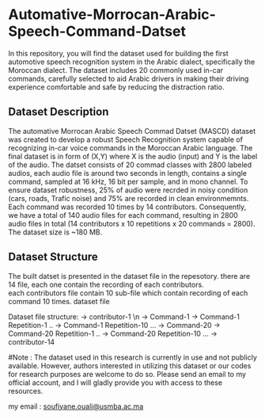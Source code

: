 # Automative-Morrocan-Arabic-Speech-Command-Datset
In this repository, you will find the dataset used for building the first automotive speech recognition system in the Arabic dialect, specifically the Moroccan dialect. The dataset includes 20 commonly used in-car commands, carefully selected to aid Arabic drivers in making their driving experience comfortable and safe by reducing the distraction ratio.

## Dataset Description

The automative Morrocan Arabic Speech Commad Datset (MASCD) dataset was created to develop a robust Speech Recognition system capable of recognizing in-car voice commands in the Moroccan Arabic language. 
The final dataset is in form of (X,Y)  where X is the audio (input) and Y is the label of the audio. The datset consists of 20 commad classes with 2800 labeled audios, each audio file is around two seconds in length, contains a single command, sampled at 16 kHz, 16 bit per sample, and in mono channel. To ensure dataset robustness, 25% of audio were recrded in noisy condition (cars, roads, Trafic noise) and 75% are recorded in clean environmemnts. 
Each command was recorded 10 times by 14 contributors. Consequently, we have a total of 140 audio files for each command, resulting in 2800 audio files in total (14 contributors x 10 repetitions x 20 commands = 2800).
The dataset size is ~180 MB.

## Dataset Structure
The built datset is presented in the dataset file in the repesotory. 
there are 14 file, each one contain the recording of each  contributors.    
each contributors file contain 10 sub-file which contain recording of each command 10 times. 
dataset file

Dataset file structure: 
  -> contributor-1 \n
     -> Command-1
         -> Command-1 Repetition-1
         ..
         -> Command-1 Repetition-10
    ...
    -> Command-20
         -> Command-20 Repetition-1
         ..
         -> Command-20 Repetition-10
  ...
  -> contributor-14


    


#Note :
The dataset used in this research is currently in use and not publicly available. 
However, authors interested in utilizing this dataset or our codes for research purposes are welcome to do so. 
Please send an email to my official account, and I will gladly provide you with access to these resources.

my email : soufiyane.ouali@usmba.ac.ma
